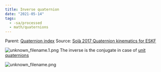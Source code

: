 ```yaml
---
title: Inverse quaternion
date: "2021-05-14"
tags:
  - -sa/processed
  - math/quaternions
---
```


Parent: [Quaternion index](math/rotations/quaternion-index.md)
Source: [Solà 2017 Quaternion kinematics for ESKF](solà-2017-quaternion-kinematics-for-eskf.md)

![unknown_filename.1.png](./_resources/Inverse_quaternion.resources/unknown_filename.1.png)
The inverse is the conjugate in case of [unit quaternions](math/rotations/unit-quaternions.md)

![unknown_filename.png](./_resources/Inverse_quaternion.resources/unknown_filename.png)

